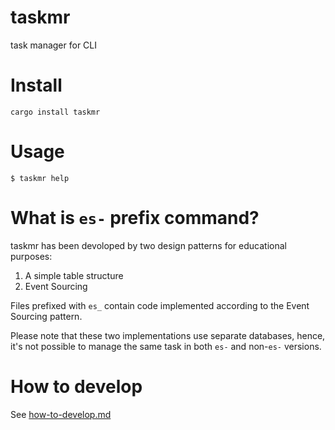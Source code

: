 # taskmr
task manager for CLI

# Install

```
cargo install taskmr
```

# Usage

```
$ taskmr help
```

# What is `es-` prefix command?

taskmr has been devoloped by two design patterns for educational purposes:

1. A simple table structure
1. Event Sourcing

Files prefixed with `es_` contain code implemented according to the Event Sourcing pattern.

Please note that these two implementations use separate databases, hence, it's not possible to manage the same task in both `es-` and non-`es-` versions.

# How to develop

See [how-to-develop.md](./docs/how-to-develop.md)
